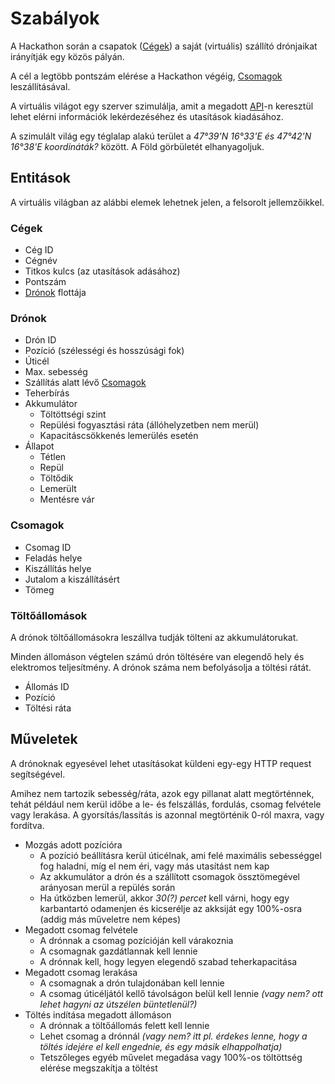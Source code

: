 # Szabályok

A Hackathon során a csapatok ([Cégek](#cegek)) a saját (virtuális) szállító drónjaikat irányítják egy közös pályán.

A cél a legtöbb pontszám elérése a Hackathon végéig, [Csomagok](#csomagok) leszállításával.

A virtuális világot egy szerver szimulálja, amit a megadott [API](api.md)-n keresztül lehet elérni információk lekérdezéséhez és utasítások kiadásához.

A szimulált világ egy téglalap alakú terület a *47°39'N 16°33'E és 47°42'N 16°38'E koordináták?* között.
A Föld görbületét elhanyagoljuk.

## Entitások

A virtuális világban az alábbi elemek lehetnek jelen, a felsorolt jellemzőikkel.

### Cégek

- Cég ID
- Cégnév
- Titkos kulcs (az utasítások adásához)
- Pontszám
- [Drónok](#dronok) flottája

### Drónok

- Drón ID
- Pozíció (szélességi és hosszúsági fok)
- Úticél
- Max. sebesség
- Szállítás alatt lévő [Csomagok](#csomagok)
- Teherbírás
- Akkumulátor
    - Töltöttségi szint
    - Repülési fogyasztási ráta (állóhelyzetben nem merül)
    - Kapacitáscsökkenés lemerülés esetén
- Állapot
    - Tétlen
    - Repül
    - Töltődik
    - Lemerült
    - Mentésre vár

### Csomagok

- Csomag ID
- Feladás helye
- Kiszállítás helye
- Jutalom a kiszállításért
- Tömeg

### Töltőállomások

A drónok töltőállomásokra leszállva tudják tölteni az akkumulátorukat.

Minden állomáson végtelen számú drón töltésére van elegendő hely és elektromos teljesítmény.
A drónok száma nem befolyásolja a töltési rátát.

- Állomás ID
- Pozíció
- Töltési ráta

## Műveletek

A drónoknak egyesével lehet utasításokat küldeni egy-egy HTTP request segítségével.

Amihez nem tartozik sebesség/ráta, azok egy pillanat alatt megtörténnek, tehát például nem kerül időbe a le- és felszállás, fordulás, csomag felvétele vagy lerakása.
A gyorsítás/lassítás is azonnal megtörténik 0-ról maxra, vagy fordítva.

- Mozgás adott pozícióra
    - A pozíció beállításra kerül úticélnak, ami felé maximális sebességgel fog haladni, míg el nem éri, vagy más utasítást nem kap
    - Az akkumulátor a drón és a szállított csomagok össztömegével arányosan merül a repülés során
    - Ha útközben lemerül, akkor *30(?) percet* kell várni, hogy egy karbantartó odamenjen és kicserélje az akksiját egy 100%-osra (addig más műveletre nem képes)
- Megadott csomag felvétele
    - A drónnak a csomag pozícióján kell várakoznia
    - A csomagnak gazdátlannak kell lennie
    - A drónnak kell, hogy legyen elegendő szabad teherkapacitása
- Megadott csomag lerakása
    - A csomagnak a drón tulajdonában kell lennie
    - A csomag úticéljától kellő távolságon belül kell lennie *(vagy nem? ott lehet hagyni az útszélen büntetlenül?)*
- Töltés indítása megadott állomáson
    - A drónnak a töltőállomás felett kell lennie
    - Lehet csomag a drónnál *(vagy nem? itt pl. érdekes lenne, hogy a töltés idejére el kell engednie, és egy másik elhappolhatja)*
    - Tetszőleges egyéb művelet megadása vagy 100%-os töltöttség elérése megszakítja a töltést

